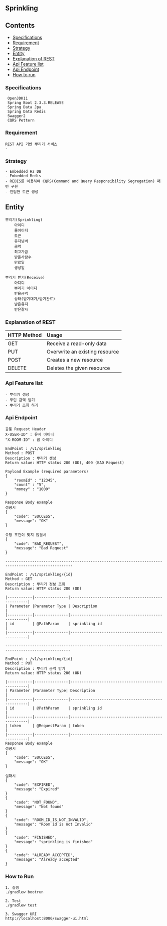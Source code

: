 ## Sprinkling

## Contents
* [Specifications](#chapter-1)
* [Requirement](#chapter-2) 
* [Strategy](#chapter-3)
* [Entity](#chapter-4)
* [Explanation of REST](#chapter-5)
* [Api Feature list](#chapter-6)
* [Api Endpoint](#chapter-7)
* [How to run](#chapter-8)


### <a name="chapter-1"></a>Specifications 
````
 OpenJDK11
 Spring Boot 2.3.3.RELEASE
 Spring Data Jpa
 Spring Data Redis
 Swagger2
 CQRS Pettern
````
### <a name="chapter-2"></a>Requirement 
````
REST API 기반 뿌리기 서비스
- 
````

### <a name="chapter-3"></a>Strategy 
```` 
- Embedded H2 DB
- Embedded Redis
- REDIS를 이용하여 CQRS(Command and Query Responsibility Segregation) 패턴 구현
- 랜덤한 토큰 생성
````

## <a name="chapter-4"></a>Entity
```
뿌리기(Sprinkling) 
    아이디
    룸아이디   
    토큰
    유저넘버
    금액
    최고가금
    받을사람수
    만료일
    생성일
   
뿌리기 받기(Receive)
    아디디
    뿌리기 아이디
    받을금액
    상태(받기대기/받기완료)
    받은유저
    받은잘자
```

### <a name="chapter-5"></a>Explanation of REST 
|HTTP Method|Usage|
|:---|:---|
|GET   |Receive a read-only data      |
|PUT   |Overwrite an existing resource|
|POST  |Creates a new resource        |
|DELETE|Deletes the given resource    |

### <a name="chapter-6"></a>Api Feature list 
```
- 뿌리기 생성
- 뿌린 금액 받기
- 뿌리기 조회 하기
``` 

### <a name="chapter-7"></a>Api Endpoint
```
공통 Request Header
X-USER-ID" : 유저 아이디
"X-ROOM-ID" : 룸 아이디

EndPoint : /v1/sprinkling
Method : POST
Description : 뿌리기 생성 
Return value: HTTP status 200 (OK), 400 (BAD Request)

Payload Example (required parameters)
{
	"roomId" : "12345",
    "count" : "5",
    "money" : "1000"
}

Response Body example
성공시 
{
    "code": "SUCCESS",
    "message": "OK"
}            

요청 조건이 맞지 않을시   
{
    "code": "BAD_REQUEST",
    "message": "Bad Request"
}

----------------------------------------------------------------------------------------------------

EndPoint : /v1/sprinkling/{id}
Method : GET
Description : 뿌리기 정보 조회
Return value: HTTP status 200 (OK) 

|-----------|---------------|---------------------------------------------------|
| Parameter |Parameter Type | Description                                       |
|-----------|---------------|---------------------------------------------------|
| id        | @PathParam    | sprinkling id                                     |
|-----------|---------------|---------------------------------------------------|

---------------------------------------------------------------------------------------------------

EndPoint : /v1/sprinkling/{id}
Method : PUT
Description : 뿌리기 금액 받기
Return value: HTTP status 200 (OK) 

|-----------|---------------|---------------------------------------------------|
| Parameter |Parameter Type| Description                                        |
|-----------|---------------|---------------------------------------------------|
| id        | @PathParam    | sprinkling id                                     |
|-----------|---------------|---------------------------------------------------|
| token     | @RequestParam | token                                             |
|-----------|---------------|---------------------------------------------------|
Response Body example
성공시 
{
    "code": "SUCCESS",
    "message": "OK"
}  

실패시 
{
    "code": "EXPIRED",
    "message": "Expired"
}  
{
    "code": "NOT_FOUND",
    "message": "Not found"
}  
{
    "code": "ROOM_ID_IS_NOT_INVALID",
    "message": "Room id is not Invalid"
}  
{
    "code": "FINISHED",
    "message": "sprinkling is finished"
}  
{
    "code": "ALREADY_ACCEPTED",
    "message": "Already accepted"
}  
```
### <a name="chapter-8"></a>How to Run
```
1. 실행
./gradlew bootrun

2. Test 
./gradlew test

3. Swagger URI
http://localhost:8080/swagger-ui.html
```
 
 
